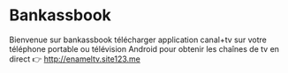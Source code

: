 # Bankassbook
Bienvenue sur bankassbook
télécharger application canal+tv sur votre téléphone portable ou télévision Android pour obtenir les chaînes de tv en direct 👉 http://enameltv.site123.me
